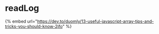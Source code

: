 # readLog

{% embed url="https://dev.to/duomly/13-useful-javascript-array-tips-and-tricks-you-should-know-2jfo" %}



